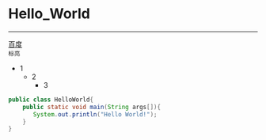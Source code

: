 # Hello_World
***
[百度](https://www.baidu.com/ "点击进入百度")  
`标亮`
* 1
  * 2
    * 3 
```java
public class HelloWorld{
    public static void main(String args[]){
       System.out.println("Hello World!");
    }
}
```
